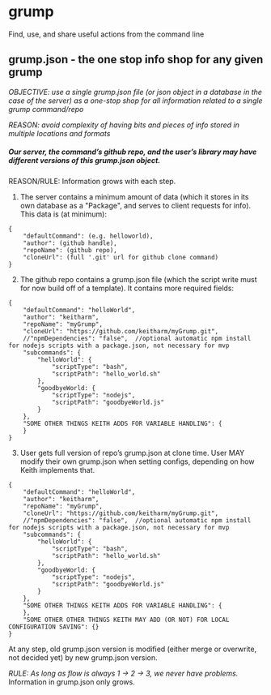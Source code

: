 # grump
Find, use, and share useful actions from the command line

## grump.json - the one stop info shop for any given grump ##
*OBJECTIVE: use a single grump.json file (or json object in a database in the case of the server) as a one-stop shop for all information related to a single grump command/repo*

*REASON: avoid complexity of having bits and pieces of info stored in multiple locations and formats*

##### Our server, the command’s github repo, and the user’s library may have different versions of this grump.json object. #####
REASON/RULE: Information grows with each step.

1) The server contains a minimum amount of data (which it stores in its own database as a "Package", and serves to client requests for info). This data is (at minimum):
```
{
	"defaultCommand": (e.g. helloworld),
	"author": (github handle),
	"repoName": (github repo),
	"cloneUrl": (full '.git' url for github clone command)
}
```

2) The github repo contains a grump.json file (which the script write must for now build off of a template). It contains more required fields:
```
{
	"defaultCommand": "helloWorld",
	"author": "keitharm",
	"repoName": "myGrump",
	"cloneUrl": "https://github.com/keitharm/myGrump.git",
	//"npmDependencies": "false",  //optional automatic npm install for nodejs scripts with a package.json, not necessary for mvp
	"subcommands": {
		"helloWorld": {
			"scriptType": "bash",
			"scriptPath": "hello_world.sh"
		},
		"goodbyeWorld: {
			"scriptType": "nodejs",
			"scriptPath": "goodbyeWorld.js"
		}
	},
	"SOME OTHER THINGS KEITH ADDS FOR VARIABLE HANDLING": {
	}
}
```

3) User gets full version of repo’s grump.json at clone time. User MAY modify their own grump.json when setting configs, depending on how Keith implements that.
```
{
	"defaultCommand": "helloWorld",
	"author": "keitharm",
	"repoName": "myGrump",
	"cloneUrl": "https://github.com/keitharm/myGrump.git",
	//"npmDependencies": "false",  //optional automatic npm install for nodejs scripts with a package.json, not necessary for mvp
	"subcommands": {
		"helloWorld": {
			"scriptType": "bash",
			"scriptPath": "hello_world.sh"
		},
		"goodbyeWorld: {
			"scriptType": "nodejs",
			"scriptPath": "goodbyeWorld.js"
		}
	},
	"SOME OTHER THINGS KEITH ADDS FOR VARIABLE HANDLING": {
	},
	"SOME OTHER OTHER THINGS KEITH MAY ADD (OR NOT) FOR LOCAL CONFIGURATION SAVING": {}
}
```

At any step, old grump.json version is modified (either merge or overwrite, not decided yet) by new grump.json version.

*RULE: As long as flow is always 1 -> 2 -> 3, we never have problems.* Information in grump.json only grows.
